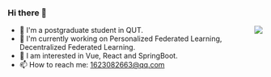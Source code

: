 ### Hi there 👋
<img align="right" src="https://github-readme-stats.vercel.app/api?username=Luck12138&show_icons=true&count_private=true&theme=transparent" />


 - 🤖 I'm a postgraduate student in QUT.
 - 🌱 I'm currently working on Personalized Federated Learning, Decentralized Federated Learning.
 - 👀 I am interested in Vue, React and SpringBoot.
 - 📫 How to reach me: 1623082663@qq.com



<!--
**HongdaChen/HongdaChen** is a ✨ _special_ ✨ repository because its `README.md` (this file) appears on your GitHub profile.

Here are some ideas to get you started:

- 🔭 I’m currently working on ...
- 🌱 I’m currently learning ...
- 👯 I’m looking to collaborate on ...
- 🤔 I’m looking for help with ...
- 💬 Ask me about ...
- 📫 How to reach me: ...
- 😄 Pronouns: ...
- ⚡ Fun fact: ...
[![Top Langs](https://github-readme-stats.vercel.app/api/top-langs/?username=Luck12138&layout=compact)](https://github.com/anuraghazra/github-readme-stats)
-->

